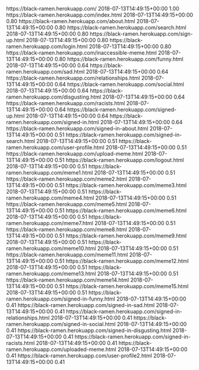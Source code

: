 <?xml version="1.0" encoding="UTF-8"?>
<urlset
      xmlns="http://www.sitemaps.org/schemas/sitemap/0.9"
      xmlns:xsi="http://www.w3.org/2001/XMLSchema-instance"
      xsi:schemaLocation="http://www.sitemaps.org/schemas/sitemap/0.9
            http://www.sitemaps.org/schemas/sitemap/0.9/sitemap.xsd">
<!-- created with Free Online Sitemap Generator www.xml-sitemaps.com -->


<url>
  <loc>https://black-ramen.herokuapp.com/</loc>
  <lastmod>2018-07-13T14:49:15+00:00</lastmod>
  <priority>1.00</priority>
</url>
<url>
  <loc>https://black-ramen.herokuapp.com/index.html</loc>
  <lastmod>2018-07-13T14:49:15+00:00</lastmod>
  <priority>0.80</priority>
</url>
<url>
  <loc>https://black-ramen.herokuapp.com/about.html</loc>
  <lastmod>2018-07-13T14:49:15+00:00</lastmod>
  <priority>0.80</priority>
</url>
<url>
  <loc>https://black-ramen.herokuapp.com/search.html</loc>
  <lastmod>2018-07-13T14:49:15+00:00</lastmod>
  <priority>0.80</priority>
</url>
<url>
  <loc>https://black-ramen.herokuapp.com/sign-up.html</loc>
  <lastmod>2018-07-13T14:49:15+00:00</lastmod>
  <priority>0.80</priority>
</url>
<url>
  <loc>https://black-ramen.herokuapp.com/login.html</loc>
  <lastmod>2018-07-13T14:49:15+00:00</lastmod>
  <priority>0.80</priority>
</url>
<url>
  <loc>https://black-ramen.herokuapp.com/inaccessible-meme.html</loc>
  <lastmod>2018-07-13T14:49:15+00:00</lastmod>
  <priority>0.80</priority>
</url>
<url>
  <loc>https://black-ramen.herokuapp.com/funny.html</loc>
  <lastmod>2018-07-13T14:49:15+00:00</lastmod>
  <priority>0.64</priority>
</url>
<url>
  <loc>https://black-ramen.herokuapp.com/sad.html</loc>
  <lastmod>2018-07-13T14:49:15+00:00</lastmod>
  <priority>0.64</priority>
</url>
<url>
  <loc>https://black-ramen.herokuapp.com/relationships.html</loc>
  <lastmod>2018-07-13T14:49:15+00:00</lastmod>
  <priority>0.64</priority>
</url>
<url>
  <loc>https://black-ramen.herokuapp.com/social.html</loc>
  <lastmod>2018-07-13T14:49:15+00:00</lastmod>
  <priority>0.64</priority>
</url>
<url>
  <loc>https://black-ramen.herokuapp.com/disgusting.html</loc>
  <lastmod>2018-07-13T14:49:15+00:00</lastmod>
  <priority>0.64</priority>
</url>
<url>
  <loc>https://black-ramen.herokuapp.com/racists.html</loc>
  <lastmod>2018-07-13T14:49:15+00:00</lastmod>
  <priority>0.64</priority>
</url>
<url>
  <loc>https://black-ramen.herokuapp.com/signed-up.html</loc>
  <lastmod>2018-07-13T14:49:15+00:00</lastmod>
  <priority>0.64</priority>
</url>
<url>
  <loc>https://black-ramen.herokuapp.com/signed-in.html</loc>
  <lastmod>2018-07-13T14:49:15+00:00</lastmod>
  <priority>0.64</priority>
</url>
<url>
  <loc>https://black-ramen.herokuapp.com/signed-in-about.html</loc>
  <lastmod>2018-07-13T14:49:15+00:00</lastmod>
  <priority>0.51</priority>
</url>
<url>
  <loc>https://black-ramen.herokuapp.com/signed-in-search.html</loc>
  <lastmod>2018-07-13T14:49:15+00:00</lastmod>
  <priority>0.51</priority>
</url>
<url>
  <loc>https://black-ramen.herokuapp.com/user-profile.html</loc>
  <lastmod>2018-07-13T14:49:15+00:00</lastmod>
  <priority>0.51</priority>
</url>
<url>
  <loc>https://black-ramen.herokuapp.com/upload-meme.html</loc>
  <lastmod>2018-07-13T14:49:15+00:00</lastmod>
  <priority>0.51</priority>
</url>
<url>
  <loc>https://black-ramen.herokuapp.com/logout.html</loc>
  <lastmod>2018-07-13T14:49:15+00:00</lastmod>
  <priority>0.51</priority>
</url>
<url>
  <loc>https://black-ramen.herokuapp.com/meme1.html</loc>
  <lastmod>2018-07-13T14:49:15+00:00</lastmod>
  <priority>0.51</priority>
</url>
<url>
  <loc>https://black-ramen.herokuapp.com/meme2.html</loc>
  <lastmod>2018-07-13T14:49:15+00:00</lastmod>
  <priority>0.51</priority>
</url>
<url>
  <loc>https://black-ramen.herokuapp.com/meme3.html</loc>
  <lastmod>2018-07-13T14:49:15+00:00</lastmod>
  <priority>0.51</priority>
</url>
<url>
  <loc>https://black-ramen.herokuapp.com/meme4.html</loc>
  <lastmod>2018-07-13T14:49:15+00:00</lastmod>
  <priority>0.51</priority>
</url>
<url>
  <loc>https://black-ramen.herokuapp.com/meme5.html</loc>
  <lastmod>2018-07-13T14:49:15+00:00</lastmod>
  <priority>0.51</priority>
</url>
<url>
  <loc>https://black-ramen.herokuapp.com/meme6.html</loc>
  <lastmod>2018-07-13T14:49:15+00:00</lastmod>
  <priority>0.51</priority>
</url>
<url>
  <loc>https://black-ramen.herokuapp.com/meme7.html</loc>
  <lastmod>2018-07-13T14:49:15+00:00</lastmod>
  <priority>0.51</priority>
</url>
<url>
  <loc>https://black-ramen.herokuapp.com/meme8.html</loc>
  <lastmod>2018-07-13T14:49:15+00:00</lastmod>
  <priority>0.51</priority>
</url>
<url>
  <loc>https://black-ramen.herokuapp.com/meme9.html</loc>
  <lastmod>2018-07-13T14:49:15+00:00</lastmod>
  <priority>0.51</priority>
</url>
<url>
  <loc>https://black-ramen.herokuapp.com/meme10.html</loc>
  <lastmod>2018-07-13T14:49:15+00:00</lastmod>
  <priority>0.51</priority>
</url>
<url>
  <loc>https://black-ramen.herokuapp.com/meme11.html</loc>
  <lastmod>2018-07-13T14:49:15+00:00</lastmod>
  <priority>0.51</priority>
</url>
<url>
  <loc>https://black-ramen.herokuapp.com/meme12.html</loc>
  <lastmod>2018-07-13T14:49:15+00:00</lastmod>
  <priority>0.51</priority>
</url>
<url>
  <loc>https://black-ramen.herokuapp.com/meme13.html</loc>
  <lastmod>2018-07-13T14:49:15+00:00</lastmod>
  <priority>0.51</priority>
</url>
<url>
  <loc>https://black-ramen.herokuapp.com/meme14.html</loc>
  <lastmod>2018-07-13T14:49:15+00:00</lastmod>
  <priority>0.51</priority>
</url>
<url>
  <loc>https://black-ramen.herokuapp.com/meme15.html</loc>
  <lastmod>2018-07-13T14:49:15+00:00</lastmod>
  <priority>0.51</priority>
</url>
<url>
  <loc>https://black-ramen.herokuapp.com/signed-in-funny.html</loc>
  <lastmod>2018-07-13T14:49:15+00:00</lastmod>
  <priority>0.41</priority>
</url>
<url>
  <loc>https://black-ramen.herokuapp.com/signed-in-sad.html</loc>
  <lastmod>2018-07-13T14:49:15+00:00</lastmod>
  <priority>0.41</priority>
</url>
<url>
  <loc>https://black-ramen.herokuapp.com/signed-in-relationships.html</loc>
  <lastmod>2018-07-13T14:49:15+00:00</lastmod>
  <priority>0.41</priority>
</url>
<url>
  <loc>https://black-ramen.herokuapp.com/signed-in-social.html</loc>
  <lastmod>2018-07-13T14:49:15+00:00</lastmod>
  <priority>0.41</priority>
</url>
<url>
  <loc>https://black-ramen.herokuapp.com/signed-in-disgusting.html</loc>
  <lastmod>2018-07-13T14:49:15+00:00</lastmod>
  <priority>0.41</priority>
</url>
<url>
  <loc>https://black-ramen.herokuapp.com/signed-in-racists.html</loc>
  <lastmod>2018-07-13T14:49:15+00:00</lastmod>
  <priority>0.41</priority>
</url>
<url>
  <loc>https://black-ramen.herokuapp.com/uploaded-meme.html</loc>
  <lastmod>2018-07-13T14:49:15+00:00</lastmod>
  <priority>0.41</priority>
</url>
<url>
  <loc>https://black-ramen.herokuapp.com/user-profile2.html</loc>
  <lastmod>2018-07-13T14:49:15+00:00</lastmod>
  <priority>0.41</priority>
</url>


</urlset>
